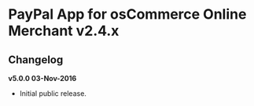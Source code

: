 # PayPal App for osCommerce Online Merchant v2.4.x

## Changelog

**v5.0.0 03-Nov-2016**

* Initial public release.
